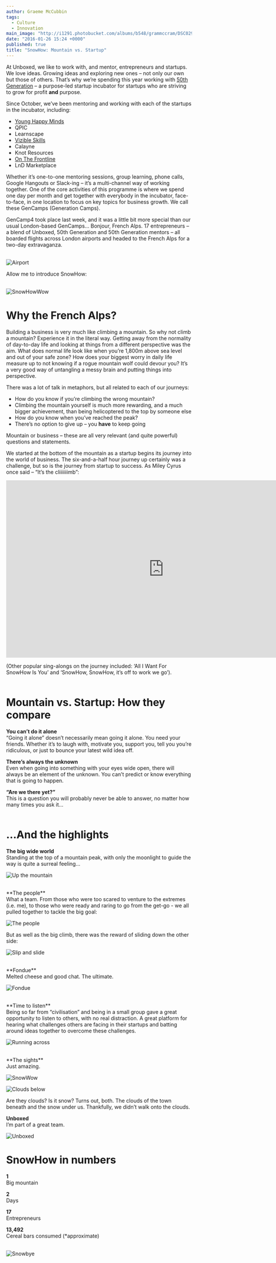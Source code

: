 ```yaml
---
author: Graeme McCubbin
tags: 
  - Culture
  - Innovation
main_image: "http://i1291.photobucket.com/albums/b548/grammccram/DSC02978_zpsbli6cof5.jpg"
date: "2016-01-26 15:24 +0000"
published: true
title: "SnowHow: Mountain vs. Startup"
---
```


At Unboxed, we like to work with, and mentor, entrepreneurs and startups. We love ideas. Growing ideas and exploring new ones – not only our own but those of others. That’s why we’re spending this year working with [50th Generation](http://www.50thgeneration.org) – a purpose-led startup incubator for startups who are striving to grow for profit **and** purpose.
 
Since October, we’ve been mentoring and working with each of the startups in the incubator, including:
 
- [Young Happy Minds](http://www.younghappyminds.com)
- QPIC
- Learnscape
- [Vizible Skills](http://vizibleskills.com)
- Calayne
- Knot Resources
- [On The Frontline](http://www.onthefrontline.co.uk)
- LnD Marketplace

Whether it’s one-to-one mentoring sessions, group learning, phone calls, Google Hangouts or Slack-ing – it’s a multi-channel way of working together. One of the core activities of this programme is where we spend one day per month and get together with everybody in the incubator, face-to-face, in one location to focus on key topics for business growth. We call these GenCamps (Generation Camps).
 
GenCamp4 took place last week, and it was a little bit more special than our usual London-based GenCamps… Bonjour, French Alps. 17 entrepreneurs – a blend of Unboxed, 50th Generation and 50th Generation mentors – all boarded flights across London airports and headed to the French Alps for a two-day extravaganza.<br/>
<br/>

![Airport](http://i1291.photobucket.com/albums/b548/grammccram/IMG_1978_zps7lyezbzj.jpg)

Allow me to introduce SnowHow:<br/>
<br/>

![SnowHowWow](http://i1291.photobucket.com/albums/b548/grammccram/dbf9d04b-532c-434b-a286-cc6ce7133237_zpsoj9re0uu.jpg)
<br/>

# Why the French Alps?
Building a business is very much like climbing a mountain. So why not climb a mountain? Experience it in the literal way. Getting away from the normality of day-to-day life and looking at things from a different perspective was the aim. What does normal life look like when you’re 1,800m above sea level and out of your safe zone? How does your biggest worry in daily life measure up to not knowing if a rogue mountain wolf could devour you? It’s a very good way of untangling a messy brain and putting things into perspective.
 
There was a lot of talk in metaphors, but all related to each of our journeys:<br/>
 
- How do you know if you’re climbing the wrong mountain?
- Climbing the mountain yourself is much more rewarding, and a much bigger achievement, than being helicoptered to the top by someone else
- How do you know when you’ve reached the peak?
- There’s no option to give up – you **have** to keep going
 
Mountain or business – these are all very relevant (and quite powerful) questions and statements.<br/>
 
We started at the bottom of the mountain as a startup begins its journey into the world of business. The six-and-a-half hour journey up certainly was a challenge, but so is the journey from startup to success. As Miley Cyrus once said – “It’s the cliiiiiiimb”:<br/>

<iframe width="853" height="480" src="https://www.youtube.com/embed/NG2zyeVRcbs" frameborder="0" allowfullscreen></iframe>

(Other popular sing-alongs on the journey included: ‘All I Want For SnowHow Is You’ and ‘SnowHow, SnowHow, it’s off to work we go’).<br/>
<br/>

# Mountain vs. Startup: How they compare

**You can’t do it alone**<br/>
“Going it alone” doesn’t necessarily mean going it alone. You need your friends. Whether it’s to laugh with, motivate you, support you, tell you you’re ridiculous, or just to bounce your latest wild idea off.<br/>

 
**There’s always the unknown**<br/>
Even when going into something with your eyes wide open, there will always be an element of the unknown. You can’t predict or know everything that is going to happen.<br/>

 
**“Are we there yet?”**<br/>
This is a question you will probably never be able to answer, no matter how many times you ask it...<br/>
<br/>

# …And the highlights

**The big wide world**<br/>
Standing at the top of a mountain peak, with only the moonlight to guide the way is quite a surreal feeling...

![Up the mountain](http://i1291.photobucket.com/albums/b548/grammccram/IMG_2134_zpsetewtl95.jpg)

<br/>
**The people**<br/>
What a team. From those who were too scared to venture to the extremes (i.e. me), to those who were ready and raring to go from the get-go - we all pulled together to tackle the big goal:

![The people](http://i1291.photobucket.com/albums/b548/grammccram/DSC02991_zpshmywx6cp.jpg)

But as well as the big climb, there was the reward of sliding down the other side:<br/>

![Slip and slide](http://i1291.photobucket.com/albums/b548/grammccram/IMG_2074_zpsk4zpsopn.jpg)

<br/>
**Fondue**<br/>
Melted cheese and good chat. The ultimate.<br/>

![Fondue](http://i1291.photobucket.com/albums/b548/grammccram/DSC03012_zpstamec1r7.jpg)

<br/>
**Time to listen**<br/>
Being so far from “civilisation” and being in a small group gave a great opportunity to listen to others, with no real distraction. A great platform for hearing what challenges others are facing in their startups and batting around ideas together to overcome these challenges.<br/>

![Running across](http://i1291.photobucket.com/albums/b548/grammccram/IMG_2117_zpsjihbrvoa.jpg)

<br/>
**The sights**<br/>
Just amazing.<br/>

![SnowWow](http://i1291.photobucket.com/albums/b548/grammccram/DSC03057_zps6kowsuko.jpg)

![Clouds below](http://i1291.photobucket.com/albums/b548/grammccram/IMG_2112_zps9krtzvqj.jpg)

Are they clouds? Is it snow? Turns out, both. The clouds of the town beneath and the snow under us. Thankfully, we didn’t walk onto the clouds.


**Unboxed**<br/>
I’m part of a great team.<br/>

![Unboxed](http://i1291.photobucket.com/albums/b548/grammccram/DSC03091_zpsocabs4fa.jpg)


# SnowHow in numbers
 
**1**<br/>
Big mountain<br/>
 
**2**<br/>
Days<br/>
 
**17**<br/>
Entrepreneurs<br/>
 
**13,492**<br/>
Cereal bars consumed (*approximate)<br/>
<br/>

![Snowbye](http://i1291.photobucket.com/albums/b548/grammccram/IMG_2097_zpsvqw4ovx9.jpg)



